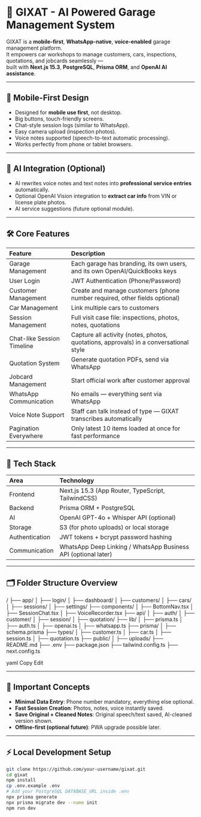 # 🚗 GIXAT - AI Powered Garage Management System

GIXAT is a **mobile-first**, **WhatsApp-native**, **voice-enabled** garage management platform.  
It empowers car workshops to manage customers, cars, inspections, quotations, and jobcards seamlessly —  
built with **Next.js 15.3**, **PostgreSQL**, **Prisma ORM**, and **OpenAI AI assistance**.

---

## 📱 Mobile-First Design

- Designed for **mobile use first**, not desktop.
- Big buttons, touch-friendly screens.
- Chat-style session logs (similar to WhatsApp).
- Easy camera upload (inspection photos).
- Voice notes supported (speech-to-text automatic processing).
- Works perfectly from phone or tablet browsers.

---

## 🧠 AI Integration (Optional)

- AI rewrites voice notes and text notes into **professional service entries** automatically.
- Optional OpenAI Vision integration to **extract car info** from VIN or license plate photos.
- AI service suggestions (future optional module).

---

## 🛠️ Core Features

| Feature                    | Description                                                                           |
| :------------------------- | :------------------------------------------------------------------------------------ |
| Garage Management          | Each garage has branding, its own users, and its own OpenAI/QuickBooks keys           |
| User Login                 | JWT Authentication (Phone/Password)                                                   |
| Customer Management        | Create and manage customers (phone number required, other fields optional)            |
| Car Management             | Link multiple cars to customers                                                       |
| Session Management         | Full visit case file: inspections, photos, notes, quotations                          |
| Chat-like Session Timeline | Capture all activity (notes, photos, quotations, approvals) in a conversational style |
| Quotation System           | Generate quotation PDFs, send via WhatsApp                                            |
| Jobcard Management         | Start official work after customer approval                                           |
| WhatsApp Communication     | No emails — everything sent via WhatsApp                                              |
| Voice Note Support         | Staff can talk instead of type — GIXAT transcribes automatically                      |
| Pagination Everywhere      | Only latest 10 items loaded at once for fast performance                              |

---

## 🧩 Tech Stack

| Area           | Technology                                                     |
| :------------- | :------------------------------------------------------------- |
| Frontend       | Next.js 15.3 (App Router, TypeScript, TailwindCSS)             |
| Backend        | Prisma ORM + PostgreSQL                                        |
| AI             | OpenAI GPT-4o + Whisper API (optional)                         |
| Storage        | S3 (for photo uploads) or local storage                        |
| Authentication | JWT tokens + bcrypt password hashing                           |
| Communication  | WhatsApp Deep Linking / WhatsApp Business API (optional later) |

---

## 🗂 Folder Structure Overview

/ ├── app/ │ ├── login/ │ ├── dashboard/ │ ├── customers/ │ ├── cars/ │ ├── sessions/ │ ├── settings/ ├── components/ │ ├── BottomNav.tsx │ ├── SessionChat.tsx │ ├── VoiceRecorder.tsx ├── api/ │ ├── auth/ │ ├── customer/ │ ├── session/ │ ├── quotation/ ├── lib/ │ ├── prisma.ts │ ├── auth.ts │ ├── openai.ts │ ├── whatsapp.ts ├── prisma/ │ ├── schema.prisma ├── types/ │ ├── customer.ts │ ├── car.ts │ ├── session.ts │ ├── quotation.ts ├── public/ │ ├── uploads/ ├── README.md ├── .env ├── package.json ├── tailwind.config.ts ├── next.config.ts

yaml
Copy
Edit

---

## 🔑 Important Concepts

- **Minimal Data Entry**: Phone number mandatory, everything else optional.
- **Fast Session Creation**: Photos, notes, voice instantly saved.
- **Save Original + Cleaned Notes**: Original speech/text saved, AI-cleaned version shown.
- **Offline-first (optional future)**: PWA upgrade possible later.

---

## ⚡ Local Development Setup

```bash
git clone https://github.com/your-username/gixat.git
cd gixat
npm install
cp .env.example .env
# Add your PostgreSQL DATABASE_URL inside .env
npx prisma generate
npx prisma migrate dev --name init
npm run dev
```
